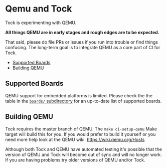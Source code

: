 Qemu and Tock
=============

Tock is experimenting with QEMU.

**All things QEMU are in early stages and rough edges are to be expected.**

That said, please do file PRs or issues if you run into trouble or find things
confusing. The long-term goal is to integrate QEMU as a core part of CI for Tock.

<!-- toc -->

<!-- Build table of contents with tools/toc.sh -->

  - [Supported Boards](#supported-boards)
  - [Building QEMU](#building-qemu)

<!-- tocstop -->

## Supported Boards

QEMU support for embedded platforms is limited. Please check the the table in
the [`boards/` subdirectory](../boards/README.md) for an up-to-date list of
supported boards.

## Building QEMU

Tock requires the master branch of QEMU. The `make ci-setup-qemu` Make target
will build this for you. If you would prefer to build it yourself or you need
more help look at the QEMU wiki: https://wiki.qemu.org/Hosts

Although both Tock and QEMU have automated testing it's possible that the version
of QEMU and Tock will become out of sync and will no longer work. If you are having
problems try older versions of QEMU and/or Tock.
